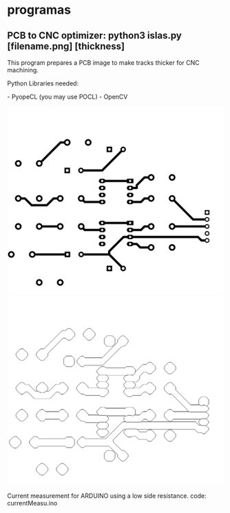 # programas
## PCB to CNC optimizer: python3 islas.py [filename.png] [thickness]
This program prepares a PCB image to make tracks thicker for CNC machining.
<p>
Python Libraries needed:<p>
- PyopeCL (you may use POCL)
- OpenCV

![PCB input](ampli-F_Cu.png)
    ![PCB Optimized](salidaorilla.png)
    


Current measurement for ARDUINO using a low side resistance.
code: currentMeasu.ino

